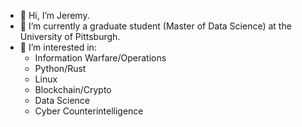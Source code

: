 - 👋 Hi, I’m Jeremy.
- 🌱 I’m currently a graduate student (Master of Data Science) at the University of Pittsburgh. 
- 👀 I’m interested in:
  - Information Warfare/Operations
  - Python/Rust
  - Linux
  - Blockchain/Crypto
  -  Data Science
  -  Cyber Counterintelligence


<!---
sysfailnet/sysfailnet is a ✨ special ✨ repository because its `README.md` (this file) appears on your GitHub profile.
You can click the Preview link to take a look at your changes.
--->
